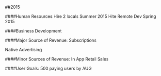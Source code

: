 ##2015

####Human Resources
Hire 2 locals Summer 2015
Hite Remote Dev Spring 2015

####Business Development


####Major Source of Revenue:
Subscriptions

Native Advertising


####Minor Sources of Revenue:
In App Retail Sales


####User Goals:
500 paying users by AUG
